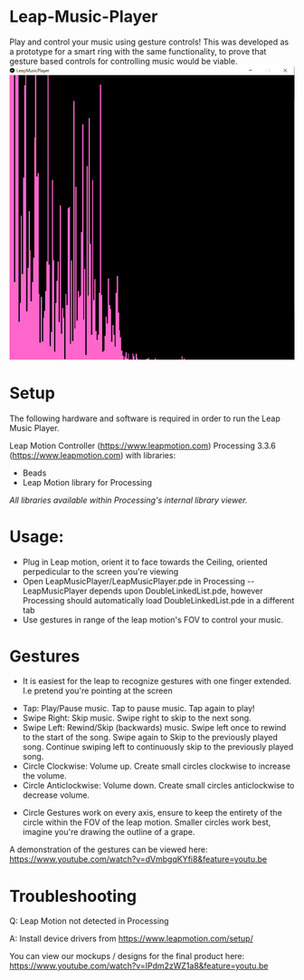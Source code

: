 # Leap-Music-Player
Play and control your music using gesture controls! This was developed as a prototype for a smart ring with the same functionality, to prove that gesture based controls for controlling music would be viable.
![Leap-Music-Player Screenshot](LeapMusicPlayer.png?raw=true "LeapMusicPlayer")

# Setup

The following hardware and software is required in order to run the Leap Music Player.

Leap Motion Controller (https://www.leapmotion.com)
Processing 3.3.6 (https://www.leapmotion.com) with libraries:

-    Beads
-    Leap Motion library for Processing

*All libraries available within Processing's internal library viewer.*

# Usage:

- Plug in Leap motion, orient it to face towards the Ceiling, oriented perpedicular to the screen you're viewing
- Open LeapMusicPlayer/LeapMusicPlayer.pde in Processing 
-- LeapMusicPlayer depends upon DoubleLinkedList.pde, however Processing should automatically load DoubleLinkedList.pde in a different tab
- Use gestures in range of the leap motion's FOV to control your music.

# Gestures
* It is easiest for the leap to recognize gestures with one finger extended. I.e pretend you're pointing at the screen  
- Tap: Play/Pause music. Tap to pause music. Tap again to play!
- Swipe Right: Skip music. Swipe right to skip to the next song.
- Swipe Left: Rewind/Skip (backwards) music. Swipe left once to rewind to the start of the song. Swipe again to Skip to the previously played song. Continue swiping left to continuously skip to the previously played song.
- Circle Clockwise: Volume up. Create small circles clockwise to increase the volume.
- Circle Anticlockwise: Volume down. Create small circles anticlockwise to decrease volume.
* Circle Gestures work on every axis, ensure to keep the entirety of the circle within the FOV of the leap motion. Smaller circles work best, imagine you're drawing the outline of a grape.


A demonstration of the gestures can be viewed here:
https://www.youtube.com/watch?v=dVmbgqKYfi8&feature=youtu.be

# Troubleshooting
Q: Leap Motion not detected in Processing

A: Install device drivers from https://www.leapmotion.com/setup/





You can view our mockups / designs for the final product here:
https://www.youtube.com/watch?v=IPdm2zWZ1a8&feature=youtu.be
